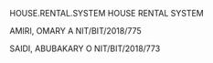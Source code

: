  HOUSE.RENTAL.SYSTEM
 HOUSE RENTAL SYSTEM
 
 AMIRI, OMARY A
 NIT/BIT/2018/775
 
 SAIDI, ABUBAKARY O
 NIT/BIT/2018/773
